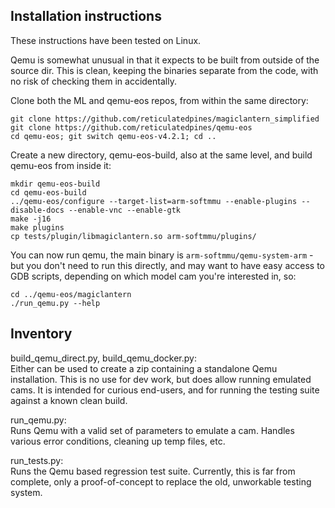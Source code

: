 
## Installation instructions

These instructions have been tested on Linux.  

Qemu is somewhat unusual in that it expects to be built from outside of the source dir.  This is clean, keeping the binaries separate from the code, with no risk of checking them in accidentally.

Clone both the ML and qemu-eos repos, from within the same directory:

```
git clone https://github.com/reticulatedpines/magiclantern_simplified
git clone https://github.com/reticulatedpines/qemu-eos
cd qemu-eos; git switch qemu-eos-v4.2.1; cd ..
```
Create a new directory, qemu-eos-build, also at the same level, and build qemu-eos from inside it:

```
mkdir qemu-eos-build
cd qemu-eos-build
../qemu-eos/configure --target-list=arm-softmmu --enable-plugins --disable-docs --enable-vnc --enable-gtk
make -j16
make plugins
cp tests/plugin/libmagiclantern.so arm-softmmu/plugins/
```
You can now run qemu, the main binary is `arm-softmmu/qemu-system-arm` - but you don't need to run this directly, and may want to have easy access to GDB scripts, depending on which model cam you're interested in, so:

```
cd ../qemu-eos/magiclantern
./run_qemu.py --help
```


## Inventory

build_qemu_direct.py, build_qemu_docker.py:  
Either can be used to create a zip containing a standalone Qemu installation.  This is no use for dev work, but does allow running emulated cams.  It is intended for curious end-users, and for running the testing suite against a known clean build.

run_qemu.py:  
Runs Qemu with a valid set of parameters to emulate a cam.  Handles various error conditions, cleaning up temp files, etc.

run_tests.py:  
Runs the Qemu based regression test suite.  Currently, this is far from complete, only a proof-of-concept to replace the old, unworkable testing system.
